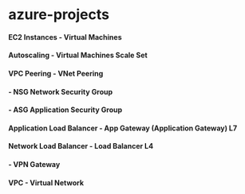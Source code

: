 # azure-projects

#### EC2 Instances - Virtual Machines
#### Autoscaling   - Virtual Machines Scale Set
#### VPC Peering   - VNet Peering
####               - NSG Network Security Group
####               - ASG Application Security Group
#### Application Load Balancer - App Gateway (Application Gateway) L7
#### Network Load Balancer     - Load Balancer L4
####                -            VPN Gateway
#### VPC            -  Virtual Network
